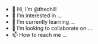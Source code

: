 - 👋 Hi, I’m @theohill
- 👀 I’m interested in ...
- 🌱 I’m currently learning ...
- 💞️ I’m looking to collaborate on ...
- 📫 How to reach me ...

<!---
theohill/theohill is a ✨ special ✨ repository because its `README.md` (this file) appears on your GitHub profile.
You can click the Preview link to take a look at your changes.
--->
